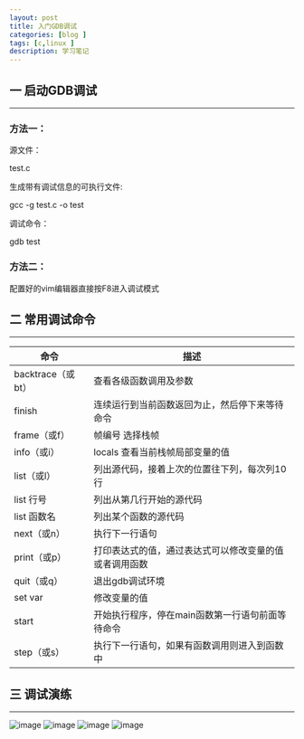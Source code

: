 ```yaml
---
layout: post
title: 入门GDB调试
categories: [blog ]
tags: [c,linux ]
description: 学习笔记
---
```


## 一 启动GDB调试

---

### 方法一：
源文件： 

test.c  

生成带有调试信息的可执行文件:  

gcc -g test.c -o test

调试命令：

gdb test


### 方法二：

配置好的vim编辑器直接按F8进入调试模式

## 二 常用调试命令

---



命令              | 描述
---|---
backtrace（或bt） | 查看各级函数调用及参数
finish 	          | 连续运行到当前函数返回为止，然后停下来等待命令
frame（或f）      | 帧编号 	选择栈帧
info（或i）       | locals 	查看当前栈帧局部变量的值
list（或l）       |	列出源代码，接着上次的位置往下列，每次列10行
list 行号      	  | 列出从第几行开始的源代码
list 函数名       |	列出某个函数的源代码
next（或n）       |	执行下一行语句
print（或p）      |	打印表达式的值，通过表达式可以修改变量的值或者调用函数
quit（或q）       |	退出gdb调试环境
set var 	      | 修改变量的值
start 	          | 开始执行程序，停在main函数第一行语句前面等待命令
step（或s）       |	执行下一行语句，如果有函数调用则进入到函数中


## 三 调试演练

---

![image](https://dfjason.github.io/images/GDB/gdb1.png)
![image](https://dfjason.github.io/images/GDB/gdb2.png)
![image](https://dfjason.github.io/images/GDB/gdb3.png)
![image](https://dfjason.github.io/images/GDB/gdb4.png)
